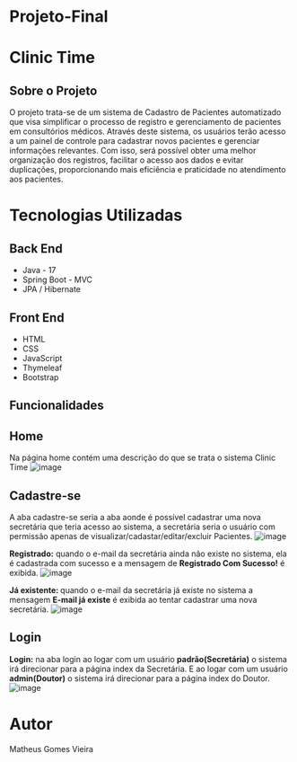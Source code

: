 # Projeto-Final

# Clinic Time

## Sobre o Projeto
O projeto trata-se de um sistema de Cadastro de Pacientes automatizado que visa simplificar o processo de registro e gerenciamento de pacientes em consultórios médicos. Através deste sistema, os usuários terão acesso a um painel de controle para cadastrar novos pacientes e gerenciar informações relevantes. Com isso, será possível obter uma melhor organização dos registros, facilitar o acesso aos dados e evitar duplicações, proporcionando mais eficiência e praticidade no atendimento aos pacientes.

# Tecnologias Utilizadas

## Back End
- Java - 17
- Spring Boot - MVC
- JPA / Hibernate

## Front End
- HTML
- CSS
- JavaScript
- Thymeleaf
- Bootstrap

## Funcionalidades
## Home
Na página home contém uma descrição do que se trata o sistema Clinic Time
![image](https://github.com/matheusvieira300/Projeto-Final/assets/53275513/adb655b5-d232-4907-857f-98f0ab77f8b5)
## <b>Cadastre-se</b>
A aba cadastre-se seria a aba aonde é possível cadastrar uma nova secretária que teria acesso ao sistema, a secretária seria o usuário com permissão apenas de visualizar/cadastar/editar/excluir Pacientes.
![image](https://github.com/matheusvieira300/Projeto-Final/assets/53275513/d5fe2970-428e-4678-9a6c-3564cdcd5bc7)</br>

<b>Registrado:</b>
quando o e-mail da secretária ainda não existe no sistema, ela é cadastrada com sucesso e a mensagem de <b>Registrado Com Sucesso!</b> é exibida.
![image](https://github.com/matheusvieira300/Projeto-Final/assets/53275513/d265960d-1b82-498a-a63a-47f0a5e69c57)


<b> Já existente: </b>
quando o e-mail da secretária já existe no sistema a mensagem <b>E-mail já existe</b> é exibida ao tentar cadastrar uma nova secretária.
![image](https://github.com/matheusvieira300/Projeto-Final/assets/53275513/76ed204a-94e5-44cc-8473-e3f98c3c788c)

## Login
<b>Login:</b> 
na aba login ao logar com um usuário <b>padrão(Secretária)</b> o sistema irá direcionar para a página index da Secretária. E ao logar com um usuário <b>admin(Doutor)</b> o sistema irá direcionar para a página index do Doutor.
![image](https://github.com/matheusvieira300/Projeto-Final/assets/53275513/be1c82dd-1f6d-451e-a0a7-c01102061a6e)


# Autor

Matheus Gomes Vieira
